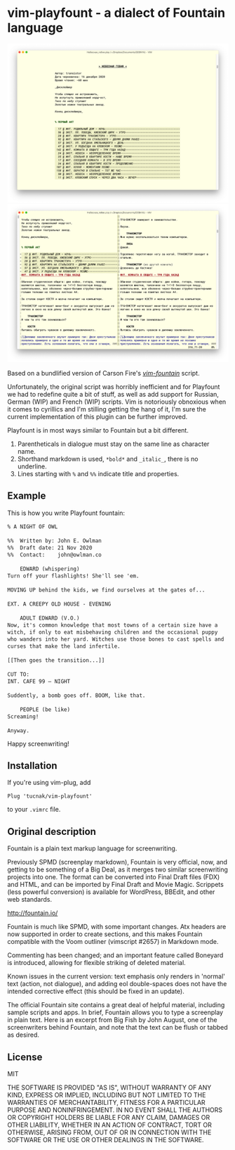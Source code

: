 vim-playfount - a dialect of Fountain language
============================================================

![](screen01.png)
![](screen02.png)

Based on a bundlified version of Carson Fire's [*vim-fountain*](http://www.vim.org/scripts/script.php?script_id=3880) script.

Unfortunately, the original script was horribly inefficient and for Playfount we had to redefine quite a bit of stuff, as well as add support for Russian, German (WIP) and French (WIP) scripts. Vim is notoriously obnoxious when it comes to cyrillics and I'm stilling getting the hang of it, I'm sure the current implementation of this plugin can be further improved.

Playfount is in most ways similar to Fountain but a bit different.

1. Parentheticals in dialogue must stay on the same line as character name.
2. Shorthand markdown is used, `*bold*` and `_italic_`, there is no underline.
3. Lines starting with `%` and `%%` indicate title and properties.

Example
--------------------

This is how you write Playfount fountain:

```fountain
% A NIGHT OF OWL

%%	Written by: John E. Owlman
%% 	Draft date: 21 Nov 2020
%%	Contact:	john@owlman.co

	EDWARD (whispering)
Turn off your flashlights! She'll see 'em.

MOVING UP behind the kids, we find ourselves at the gates of...

EXT. A CREEPY OLD HOUSE - EVENING

	ADULT EDWARD (V.O.)
Now, it's common knowledge that most towns of a certain size have a witch, if only to eat misbehaving children and the occasional puppy who wanders into her yard. Witches use those bones to cast spells and curses that make the land infertile.

[[Then goes the transition...]]

CUT TO:
INT. CAFE 99 – NIGHT

Suddently, a bomb goes off. BOOM, like that.

	PEOPLE (be like)
Screaming!

Anyway.
```

Happy screenwriting!

Installation
--------------------

If you're using vim-plug, add

```
Plug 'tucnak/vim-playfount'
```

to your `.vimrc` file.

Original description
--------------------

Fountain is a plain text markup language for screenwriting.

Previously SPMD (screenplay markdown), Fountain is very official, now, and getting to be something of a Big Deal, as it merges two similar screenwriting projects into one. The format can be converted into Final Draft files (FDX) and HTML, and can be imported by Final Draft and Movie Magic. Scrippets (less powerful conversion) is available for WordPress, BBEdit, and other web standards.

http://fountain.io/

Fountain is much like SPMD, with some important changes. Atx headers are now supported in order to create sections, and this makes Fountain compatible with the Voom outliner (vimscript #2657) in Markdown mode.

Commenting has been changed; and an important feature called Boneyard is introduced, allowing for flexible striking of deleted material.

Known issues in the current version: text emphasis only renders in 'normal' text (action, not dialogue), and adding eol double-spaces does not have the intended corrective effect (this should be fixed in an update).

The official Fountain site contains a great deal of helpful material, including sample scripts and apps. In brief, Fountain allows you to type a screenplay in plain text. Here is an excerpt from Big Fish by John August, one of the screenwriters behind Fountain, and note that the text can be flush or tabbed as desired.

License
--------------------

MIT

THE SOFTWARE IS PROVIDED "AS IS", WITHOUT WARRANTY OF ANY KIND, EXPRESS OR
IMPLIED, INCLUDING BUT NOT LIMITED TO THE WARRANTIES OF MERCHANTABILITY,
FITNESS FOR A PARTICULAR PURPOSE AND NONINFRINGEMENT. IN NO EVENT SHALL THE
AUTHORS OR COPYRIGHT HOLDERS BE LIABLE FOR ANY CLAIM, DAMAGES OR OTHER
LIABILITY, WHETHER IN AN ACTION OF CONTRACT, TORT OR OTHERWISE, ARISING FROM,
OUT OF OR IN CONNECTION WITH THE SOFTWARE OR THE USE OR OTHER DEALINGS IN THE
SOFTWARE.
